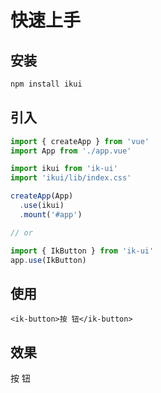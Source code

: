 # 快速上手

## 安装
```bash
npm install ikui
```

## 引入
```js
import { createApp } from 'vue'
import App from './app.vue'

import ikui from 'ik-ui'
import 'ikui/lib/index.css'

createApp(App)
  .use(ikui)
  .mount('#app')

// or

import { IkButton } from 'ik-ui'
app.use(IkButton)

```

## 使用

```
<ik-button>按 钮</ik-button>
```
## 效果
<ik-button>按 钮</ik-button>